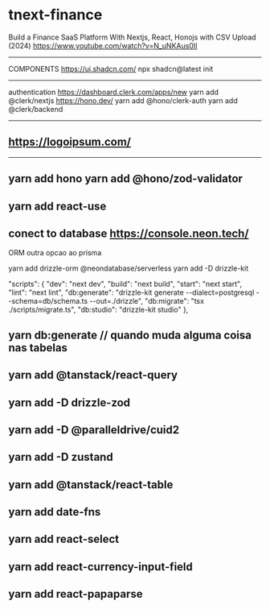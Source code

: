 # tnext-finance

Build a Finance SaaS Platform With Nextjs, React, Honojs with CSV Upload (2024)
https://www.youtube.com/watch?v=N_uNKAus0II

---

COMPONENTS
https://ui.shadcn.com/
npx shadcn@latest init

---

authentication
https://dashboard.clerk.com/apps/new
yarn add @clerk/nextjs
https://hono.dev/
yarn add @hono/clerk-auth
yarn add @clerk/backend

---

## https://logoipsum.com/

---
yarn add hono
yarn add @hono/zod-validator
---
yarn add react-use
---
conect to database
https://console.neon.tech/
---
ORM outra opcao ao prisma

yarn add drizzle-orm @neondatabase/serverless
yarn add -D drizzle-kit

 "scripts": {
    "dev": "next dev",
    "build": "next build",
    "start": "next start",
    "lint": "next lint",
    "db:generate": "drizzle-kit generate --dialect=postgresql --schema=db/schema.ts --out=./drizzle",
    "db:migrate": "tsx ./scripts/migrate.ts",
    "db:studio": "drizzle-kit studio"
  },

  yarn db:generate // quando muda alguma coisa nas tabelas
----------------
  yarn add @tanstack/react-query
------------
yarn add -D drizzle-zod
-------------
yarn add -D @paralleldrive/cuid2
-------------
yarn add -D zustand
-------------
yarn add @tanstack/react-table
-------------
yarn add date-fns
-------------
yarn add react-select
-------------
yarn add react-currency-input-field
-------------
yarn add react-papaparse
---------------
